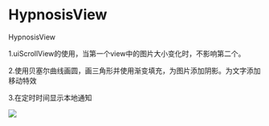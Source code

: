 # HypnosisView
HypnosisView

1.uiScrollView的使用，当第一个view中的图片大小变化时，不影响第二个。

2.使用贝塞尔曲线画圆，画三角形并使用渐变填充，为图片添加阴影。为文字添加移动特效

3.在定时时间显示本地通知

![](https://github.com/sidetlw/HypnosisView/blob/master/HypnosisView/shot/shotphone.gif)
